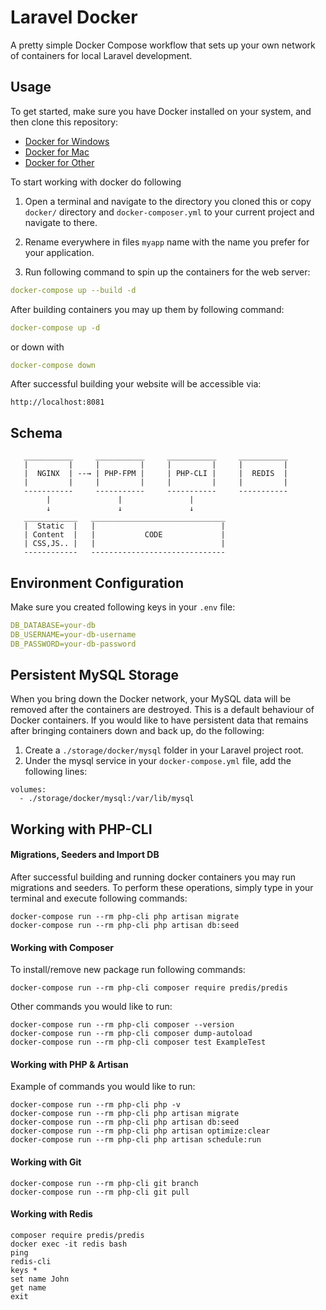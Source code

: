 # Laravel Docker

A pretty simple Docker Compose workflow that sets up your own network of containers for local Laravel development. 

## Usage

To get started, make sure you have Docker installed on your system, and then clone this repository:
- [Docker for Windows](https://docs.docker.com/desktop/windows/install/)
- [Docker for Mac](https://docs.docker.com/desktop/mac/install/)
- [Docker for Other](https://docs.docker.com/compose/install/)


To start working with docker do following 

1. Open a terminal and navigate to the directory you cloned this
   or copy `docker/` directory and `docker-composer.yml` to your current project and navigate to there.

2. Rename everywhere in files `myapp` name with the name you prefer for your application.

3. Run following command to spin up the containers for the web server:

~~~yaml
docker-compose up --build -d
~~~

After building containers you may up them by following command:
~~~yaml
docker-compose up -d
~~~
or down with 
~~~yaml
docker-compose down
~~~


After successful building your website will be accessible via:
~~~
http://localhost:8081
~~~

## Schema
~~~
   ___________     ___________     ___________     ___________	
   |         |     |         |     |         |     |         |
   |  NGINX  | --→ | PHP-FPM |     | PHP-CLI |     |  REDIS  |  
   |         |	   |         |     |         |     |         |
   -----------	   -----------     -----------     -----------
        |               |               |
        ↓               ↓               ↓           
   ____________   ______________________________
   |  Static  |   |                            |
   | Content  |   |           CODE             |
   | CSS,JS.. |   |                            |
   ------------   ------------------------------
~~~

## Environment Configuration

Make sure you created following keys in your `.env` file:
~~~yaml
DB_DATABASE=your-db
DB_USERNAME=your-db-username
DB_PASSWORD=your-db-password
~~~


## Persistent MySQL Storage

When you bring down the Docker network, your MySQL data will be removed after the containers are destroyed. This is a default behaviour of Docker containers. 
If you would like to have persistent data that remains after bringing containers down and back up, do the following:

1. Create a `./storage/docker/mysql` folder in your Laravel project root.
2. Under the mysql service in your `docker-compose.yml` file, add the following lines:

```
volumes:
  - ./storage/docker/mysql:/var/lib/mysql
```


## Working with PHP-CLI

#### Migrations, Seeders and Import DB
After successful building and running docker containers you may run migrations and seeders.
To perform these operations, simply type in your terminal and execute following commands:

```
docker-compose run --rm php-cli php artisan migrate
docker-compose run --rm php-cli php artisan db:seed
```

#### Working with Composer
To install/remove new package run following commands:
```
docker-compose run --rm php-cli composer require predis/predis
```

Other commands you would like to run:
```
docker-compose run --rm php-cli composer --version
docker-compose run --rm php-cli composer dump-autoload
docker-compose run --rm php-cli composer test ExampleTest
```

#### Working with PHP & Artisan
Example of commands you would like to run:
```
docker-compose run --rm php-cli php -v
docker-compose run --rm php-cli php artisan migrate
docker-compose run --rm php-cli php artisan db:seed
docker-compose run --rm php-cli php artisan optimize:clear
docker-compose run --rm php-cli php artisan schedule:run
```

#### Working with Git
```
docker-compose run --rm php-cli git branch
docker-compose run --rm php-cli git pull
 ```

#### Working with Redis
```
composer require predis/predis
docker exec -it redis bash
ping
redis-cli
keys *
set name John
get name
exit
 ```